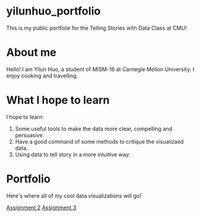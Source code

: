 # yilunhuo_portfolio
This is my public portfolie for the Telling Stories with Data Class at CMU!

# About me
Hello! I am Yilun Huo, a student of MISM-16 at Carnegie Mellon University. 
I enjoy cooking and travelling.

# What I hope to learn
I hope to learn:
1. Some useful tools to make the data more clear, compelling and persuasive.
2. Have a good command of some methods to critique the visualizaed data.
3. Using data to tell story in a more intuitive way.

# Portfolio
Here's where all of my cool data visualizations will go!

[Assignment 2](/dataviz2.md)
[Assignment 3](/dataviz3.md)


